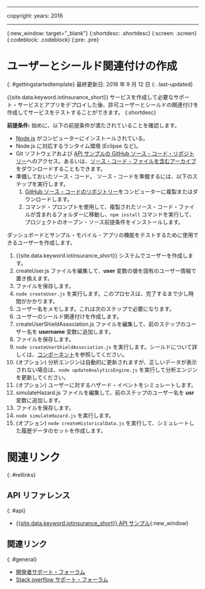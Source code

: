 ﻿---

copyright:
  years: 2016

---

<!-- Common attributes used in the template are defined as follows: -->
{:new_window: target="\_blank"}
{:shortdesc: .shortdesc}
{:screen: .screen}
{:codeblock: .codeblock}
{:pre: .pre}


<!-- {{site.data.keyword.iotinsurance_full}}  {{site.data.keyword.iotinsurance_short}}  -->


# ユーザーとシールド関連付けの作成
{: #gettingstartedtemplate}
最終更新日: 2016 年 9 月 12 日
{: .last-updated}

{{site.data.keyword.iotinsurance_short}} サービスを作成して必要なサポート・サービスとアプリをデプロイした後、許可ユーザーとシールドの関連付けを作成してサービスをテストすることができます。
{:shortdesc}

**前提条件:** 始めに、以下の前提条件が満たされていることを確認します。

- [Node.js](https://nodejs.org/en/) がコンピューターにインストールされている。  
- Node.js に対応するランタイム環境 (Eclipse など)。
- Git ソフトウェアおよび [API サンプルの GitHub ソース・コード・リポジトリー](https://github.com/ibm-watson-iot/ioti-samples)へのアクセス。あるいは、[ソース・コード・ファイルを含むアーカイブ](https://github.com/ibm-watson-iot/ioti-samples/archive/master.zip)をダウンロードすることもできます。
- 準備しておいたソース・コード。
ソース・コードを準備するには、以下のステップを実行します。
  1. [GitHub ソース・コードのリポジトリー](https://github.com/ibm-watson-iot/ioti-samples)をコンピューターに複製またはダウンロードします。
  2. コマンド・プロンプトを使用して、複製されたソース・コード・ファイルが含まれるフォルダーに移動し、`npm install` コマンドを実行して、プロジェクトのオープン・ソース前提条件をインストールします。

ダッシュボードとサンプル・モバイル・アプリの機能をテストするために使用できるユーザーを作成します。

1. {{site.data.keyword.iotinsurance_short}} システムでユーザーを作成します。
  1. createUser.js ファイルを編集して、**user** 変数の値を固有のユーザー情報で置き換えます。
  2. ファイルを保存します。
  3. `node createUser.js` を実行します。このプロセスは、完了するまで少し時間がかかります。
  4. ユーザー名をメモします。これは次のステップで必要になります。
2. ユーザーのシールド関連付けを作成します。
  1. createUserShieldAssociation.js ファイルを編集して、前のステップのユーザー名を **username** 変数に追加します。
  2. ファイルを保存します。
  3. `node createUserShieldAssociation.js` を実行します。シールドについて詳しくは、[コンポーネント](iotinsurance_overview.html#components})を参照してください。
3. (オプション) 分析エンジンは自動的に更新されますが、正しいデータが表示されない場合は、`node updateAnalyticsEngine.js` を実行して分析エンジンを更新してください。
4. (オプション) ユーザーに対するハザード・イベントをシミュレートします。
  1. simulateHazard.js ファイルを編集して、前のステップのユーザー名を **usr** 変数に追加します。
  2. ファイルを保存します。
  3. `node simulateHazard.js` を実行します。
5. (オプション) `node createHistoricalData.js` を実行して、シミュレートした履歴データのセットを作成します。


# 関連リンク
{: #rellinks}

## API リファレンス
{: #api}
* [{{site.data.keyword.iotinsurance_short}} API サンプル](https://iot4i-docs-api.mybluemix.net/dist/){:new_window}

## 関連リンク
{: #general}
* [開発者サポート・フォーラム](https://developer.ibm.com/answers/search.html?f=&type=question&redirect=search%2Fsearch&sort=relevance&q=%2B[iot]%20%2B[bluemix])
* [Stack overflow サポート・フォーラム](http://stackoverflow.com/questions/tagged/ibm-bluemix)
